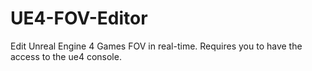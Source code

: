 # UE4-FOV-Editor
Edit Unreal Engine 4 Games FOV in real-time. Requires you to have the access to the ue4 console.
